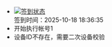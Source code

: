 - [![签到状态](https://github.com/womade/Cloud189-Actions/actions/workflows/main.yml/badge.svg?branch=main)](https://github.com/womade/Cloud189-Actions/actions/workflows/main.yml) <br> 签到时间：2025-10-18 18:36:35
- 开始执行帐号1
- 设备ID不存在，需要二次设备校验
